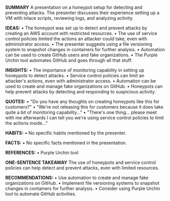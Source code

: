 **SUMMARY**
A presentation on a honeypot setup for detecting and preventing attacks. The presenter discusses their experience setting up a VM with inlace scripts, reviewing logs, and analyzing activity.

**IDEAS:**
• The honeypot was set up to detect and prevent attacks by creating an AWS account with restricted resources.
• The use of service control policies limited the actions an attacker could take, even with administrator access.
• The presenter suggests using a file versioning system to snapshot changes in containers for further analysis.
• Automation can be used to create GitHub users and fake organizations.
• The Purple Urchin tool automates GitHub and goes through all that stuff.

**INSIGHTS:**
• The importance of monitoring capability in setting up honeypots to detect attacks.
• Service control policies can limit an attacker's actions, even with administrator access.
• Automation can be used to create and manage fake organizations on GitHub.
• Honeypots can help prevent attacks by detecting and responding to suspicious activity.

**QUOTES:**
• "Do you have any thoughts on creating honeypots like this for customers?"
• "We're not releasing this for customers because it does take quite a bit of monitoring capability..."
• "There's one thing... please meet with me afterwards I can tell you we're using service control policies to limit the actions inside..."

**HABITS:**
• No specific habits mentioned by the presenter.

**FACTS:**
• No specific facts mentioned in the presentation.

**REFERENCES:**
• Purple Urchin tool

**ONE-SENTENCE TAKEAWAY**
The use of honeypots and service control policies can help detect and prevent attacks, even with limited resources.

**RECOMMENDATIONS:**
• Use automation to create and manage fake organizations on GitHub.
• Implement file versioning systems to snapshot changes in containers for further analysis.
• Consider using Purple Urchin tool to automate GitHub activities.

